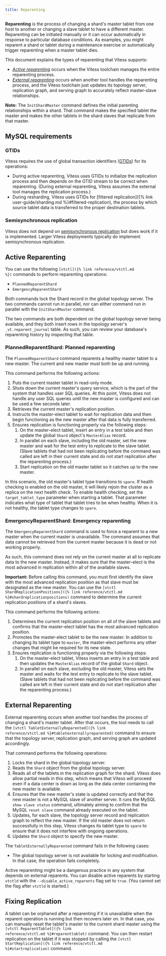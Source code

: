 ```yaml
---
title: Reparenting
---
```


**Reparenting** is the process of changing a shard's master tablet
from one host to another or changing a slave tablet to have a
different master. Reparenting can be initiated manually
or it can occur automatically in response to particular database
conditions. As examples, you might reparent a shard or tablet during
a maintenance exercise or automatically trigger reparenting when
a master tablet dies.

This document explains the types of reparenting that Vitess supports:

* *[Active reparenting](#active-reparenting)* occurs when the Vitess
  toolchain manages the entire reparenting process.
* *[External reparenting](#external-reparenting)* occurs when another tool
  handles the reparenting process, and the Vitess toolchain just updates its
  topology server, replication graph, and serving graph to accurately reflect
  master-slave relationships.

**Note:** The <code>InitShardMaster</code> command defines the initial
parenting relationships within a shard. That command makes the specified
tablet the master and makes the other tablets in the shard slaves that
replicate from that master.

## MySQL requirements

### GTIDs
Vitess requires the use of global transaction identifiers
([GTIDs](https://dev.mysql.com/doc/refman/5.6/en/replication-gtids-concepts.html)) for its operations:

* During active reparenting, Vitess uses GTIDs to initialize the
  replication process and then depends on the GTID stream to be
  correct when reparenting. (During external reparenting, Vitess
  assumes the external tool manages the replication process.)
* During resharding, Vitess uses GTIDs for
  [filtered replication]({% link user-guide/sharding.md %}#filtered-replication),
  the process by which source tablet data is transferred to the proper
  destination tablets.

### Semisynchronous replication

Vitess does not depend on
[semisynchronous replication](https://dev.mysql.com/doc/refman/5.6/en/replication-semisync.html) but does work if it is implemented.
Larger Vitess deployments typically do implement semisynchronous replication.

## Active Reparenting

You can use the following <code>[vtctl]({% link reference/vtctl.md %})</code>
commands to perform reparenting operations:

* <code>PlannedReparentShard</code>
* <code>EmergencyReparentShard</code>

Both commands lock the Shard record in the global topology server. The two commands
cannot run in parallel, nor can either command run in parallel with the
<code>InitShardMaster</code> command.

The two commands are both dependent on the global topology server being
available, and they both insert rows in the topology server's
<code>\_vt.reparent\_journal</code> table. As such, you can review
your database's reparenting history by inspecting that table.

### PlannedReparentShard: Planned reparenting

The <code>PlannedReparentShard</code> command reparents a healthy master
tablet to a new master. The current and new master must both be up and
running.

This command performs the following actions:

1. Puts the current master tablet in read-only mode.
1. Shuts down the current master's query service, which is the part of
   the system that handles user SQL queries. At this point, Vitess does
   not handle any user SQL queries until the new master is configured
   and can be used a few seconds later.
1. Retrieves the current master's replication position.
1. Instructs the master-elect tablet to wait for replication data and
   then begin functioning as the new master after that data is fully
   transferred.
1. Ensures replication is functioning properly via the following steps:
   1.  On the master-elect tablet, insert an entry in a test table
       and then update the global <code>Shard</code> object's
       <code>MasterAlias</code> record.
   1.  In parallel on each slave, including the old master, set the new
       master and wait for the test entry to replicate to the slave tablet.
       (Slave tablets that had not been replicating before the command was
       called are left in their current state and do not start replication
       after the reparenting process.)
   1.  Start replication on the old master tablet so it catches up to the
       new master.

In this scenario, the old master's tablet type transitions to
<code>spare</code>. If health checking is enabled on the old master,
it will likely rejoin the cluster as a replica on the next health
check. To enable health checking, set the
<code>target\_tablet\_type</code> parameter when starting a tablet.
That parameter indicates what type of tablet that tablet tries to be
when healthy. When it is not healthy, the tablet type changes to
<code>spare</code>.

### EmergencyReparentShard: Emergency reparenting

The <code>EmergencyReparentShard</code> command is used to force
a reparent to a new master when the current master is unavailable.
The command assumes that data cannot be retrieved from the current
master because it is dead or not working properly.

As such, this command does not rely on the current master at all 
to replicate data to the new master. Instead, it makes sure that
the master-elect is the most advanced in replication within all
of the available slaves.

**Important:** Before calling this command, you must first identify
the slave with the most advanced replication position as that slave
must be designated as the new master. You can use the 
<code>[vtctl ShardReplicationPositions]({% link reference/vtctl.md %}#shardreplicationpositions)</code>
command to determine the current replication positions of a shard's slaves.

This command performs the following actions:

1. Determines the current replication position on all of the slave
   tablets and confirms that the master-elect tablet has the most
   advanced replication position.
1. Promotes the master-elect tablet to be the new master. In addition to
   changing its tablet type to <code>master</code>, the master-elect
   performs any other changes that might be required for its new state.
1. Ensures replication is functioning properly via the following steps:
   1.  On the master-elect tablet, Vitess inserts an entry in a test table
       and then updates the <code>MasterAlias</code> record of the global
       <code>Shard</code> object.
   1.  In parallel on each slave, excluding the old master, Vitess sets the
       master and waits for the test entry to replicate to the slave tablet.
       (Slave tablets that had not been replicating before the command was
       called are left in their current state and do not start replication
       after the reparenting process.)

## External Reparenting

External reparenting occurs when another tool handles the process
of changing a shard's master tablet. After that occurs, the tool
needs to call the
<code>[vtctl TabletExternallyReparented]({% link reference/vtctl.md %}#tabletexternallyreparented)</code>
command to ensure that the topology server, replication graph, and serving
graph are updated accordingly.

That command performs the following operations:

1. Locks the shard in the global topology server.
1. Reads the <code>Shard</code> object from the global topology server.
1. Reads all of the tablets in the replication graph for the shard.
   Vitess does allow partial reads in this step, which means that Vitess
   will proceed even if a data center is down as long as the data center
   containing the new master is available.
1. Ensures that the new master's state is updated correctly and that the
   new master is not a MySQL slave of another server. It runs the MySQL
   <code>show slave status</code> command, ultimately aiming to confirm
   that the MySQL <code>reset slave</code> command already executed on
   the tablet.
1. Updates, for each slave, the topology server record and replication
   graph to reflect the new master. If the old master does not return
   successfully in this step, Vitess changes its tablet type to
   <code>spare</code> to ensure that it does not interfere with ongoing
   operations.
1. Updates the <code>Shard</code> object to specify the new master.

The <code>TabletExternallyReparented</code> command fails in the following
cases:

* The global topology server is not available for locking and
  modification. In that case, the operation fails completely.

Active reparenting might be a dangerous practice in any system
that depends on external reparents. You can disable active reparents
by starting <code>vtctld</code> with the
<code>--disable\_active\_reparents</code> flag set to <code>true</code>.
(You cannot set the flag after <code>vtctld</code> is started.)

## Fixing Replication

A tablet can be orphaned after a reparenting if it is unavailable
when the reparent operation is running but then recovers later on.
In that case, you can manually reset the tablet's master to the
current shard master using the
<code>[vtctl ReparentTablet]({% link reference/vtctl.md %}#reparenttablet)</code>
command. You can then restart replication on the tablet if it was stopped
by calling the <code>[vtctl StartReplication]({% link reference/vtctl.md %}#startreplication)</code>
command.

